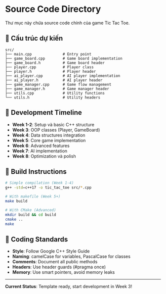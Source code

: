 # Source Code Directory

Thư mục này chứa source code chính của game Tic Tac Toe.

## 📁 Cấu trúc dự kiến

```
src/
├── main.cpp              # Entry point
├── game_board.cpp        # Game board implementation
├── game_board.h          # Game board header
├── player.cpp            # Player class
├── player.h              # Player header
├── ai_player.cpp         # AI player implementation
├── ai_player.h           # AI player header
├── game_manager.cpp      # Game flow management
├── game_manager.h        # Game manager header
├── utils.cpp             # Utility functions
└── utils.h               # Utility headers
```

## 🚀 Development Timeline

- **Week 1-2**: Setup và basic C++ structure
- **Week 3**: OOP classes (Player, GameBoard)
- **Week 4**: Data structures integration
- **Week 5**: Core game implementation
- **Week 6**: Advanced features
- **Week 7**: AI implementation
- **Week 8**: Optimization và polish

## 🔧 Build Instructions

```bash
# Simple compilation (Week 1-4)
g++ -std=c++17 -o tic_tac_toe src/*.cpp

# With makefile (Week 5+)
make build

# With CMake (Advanced)
mkdir build && cd build
cmake ..
make
```

## 📝 Coding Standards

- **Style**: Follow Google C++ Style Guide
- **Naming**: camelCase for variables, PascalCase for classes
- **Comments**: Document all public methods
- **Headers**: Use header guards (#pragma once)
- **Memory**: Use smart pointers, avoid memory leaks

---

**Current Status**: Template ready, start development in Week 3!
